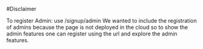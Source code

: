 #Disclaimer

 To register Admin: use /signup/admin
 We wanted to include the registration of admins because the page is not deployed in
the cloud so to show the admin features one can register using the url and explore 
the admin features.
